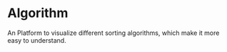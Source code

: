 # Algorithm
An Platform to visualize different sorting algorithms, which make it more easy to understand.
